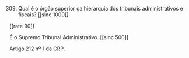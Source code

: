 309. Qual é o órgão superior da hierarquia dos tribunais administrativos e fiscais?
[[slnc 1000]]

[[rate 90]]


É o Supremo Tribunal Administrativo.
[[slnc 500]]

Artigo 212 nº 1 da CRP.
